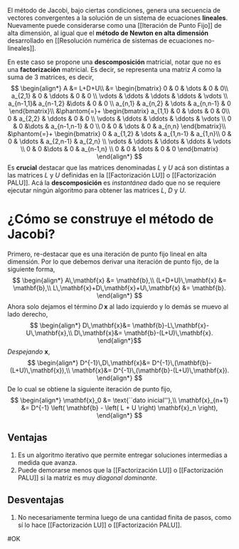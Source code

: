 El método de Jacobi, bajo ciertas condiciones, genera una secuencia de vectores convergentes a la solución de un sistema de ecuaciones **lineales**. Nuevamente puede considerarse como una [[Iteración de Punto Fijo]] de alta dimensión, al igual que el **método de Newton en alta dimensión** desarrollado en [[Resolución numérica de sistemas de ecuaciones no-lineales]].

En este caso se propone una **descomposición** matricial, notar que no es una **factorización** matricial. Es decir, se representa una matriz $A$ como la suma de 3 matrices, es decir,$$
\begin{align*}
	A &= L+D+U\\
	&= \begin{bmatrix}
		0 & 0 & \dots & 0 & 0\\
		a_{2,1} & 0 & \ddots & 0 & 0 \\
		\vdots  & \ddots & \ddots & \ddots & \vdots \\
		a_{n-1,1}& a_{n-1,2} &\dots & 0 & 0 \\
		a_{n,1}  & a_{n,2} & \dots & a_{n,n-1} & 0
	\end{bmatrix}\\
	&\phantom{=}+
	\begin{bmatrix}
		a_{1,1} & 0 & \dots & 0 & 0\\
		0 & a_{2,2} & \ddots & 0 & 0 \\
		\vdots  & \ddots & \ddots & \ddots & \vdots \\
		0 & 0 &\dots & a_{n-1,n-1} & 0 \\
		0  & 0 & \dots & 0 & a_{n,n}
	\end{bmatrix}\\
	&\phantom{=}+
	\begin{bmatrix}
		0 & a_{1,2} & \dots & a_{1,n-1} & a_{1,n}\\
		0 & 0 & \ddots & a_{2,n-1} & a_{2,n} \\
		\vdots  & \ddots & \ddots & \ddots & \vdots \\
		0 & 0 &\dots & 0 & a_{n-1,n} \\
		0  & 0 & \dots & 0 & 0
	\end{bmatrix}
\end{align*}
$$Es **crucial** destacar que las matrices denominadas $L$ y $U$ acá son distintas a las matrices $L$ y $U$ definidas en la [[Factorización LU]] o [[Factorización PALU]]. Acá la **descomposición** es _instantánea_ dado que no se requiere ejecutar ningún algoritmo para obtener las matrices $L$, $D$ y $U$.

# ¿Cómo se construye el método de Jacobi?
Primero, re-destacar que es una iteración de punto fijo lineal en alta dimensión. Por lo que debemos derivar una iteración de punto fijo, de la siguiente forma,$$
\begin{align*}
	A\,\mathbf{x} &= \mathbf{b},\\
	(L+D+U)\,\mathbf{x} &= \mathbf{b},\\
	L\,\mathbf{x}+D\,\mathbf{x}+U\,\mathbf{x} &= \mathbf{b}.
\end{align*}
$$Ahora solo dejamos el término $D\,\mathbf{x}$ al lado izquierdo y lo demás se muevo al lado derecho,$$
\begin{align*}
	D\,\mathbf{x}&= \mathbf{b}-L\,\mathbf{x}-U\,\mathbf{x},\\
	D\,\mathbf{x}&= \mathbf{b}-(L+U)\,\mathbf{x}.
\end{align*}$$ _Despejando_ $\mathbf{x}$,$$
\begin{align*}
	D^{-1}\,D\,\mathbf{x}&= D^{-1}\,(\mathbf{b}-(L+U)\,\mathbf{x}),\\
	\mathbf{x}&= D^{-1}\,(\mathbf{b}-(L+U)\,\mathbf{x}).
\end{align*}
$$ De lo cual se obtiene la siguiente iteración de punto fijo,$$
\begin{align*}
	\mathbf{x}_0 &= \text{``dato inicial''},\\
	\mathbf{x}_{n+1} &= D^{-1}
	\left( \mathbf{b} - \left( L + U \right) \mathbf{x}_n \right),
\end{align*}
$$
## Ventajas
1. Es un algoritmo iterativo que permite entregar soluciones intermedias a medida que avanza.
2. Puede demorarse menos que la [[Factorización LU]] o [[Factorización PALU]] si la matriz es muy _diagonal dominante_.
## Desventajas
1. No necesariamente termina luego de una cantidad finita de pasos, como sí lo hace [[Factorización LU]] o [[Factorización PALU]].

#OK